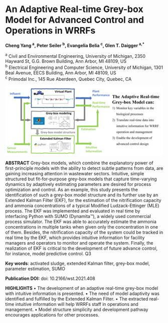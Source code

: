 # An Adaptive Real-time Grey-box Model for Advanced Control and Operations in WRRFs

**Cheng Yang <sup>a</sup>, Peter Seiler <sup>b</sup>, Evangelia Belia <sup>c</sup>, Glen T. Daigger <sup>a,*</sup>**

<sup>a</sup> Civil and Environmental Engineering, University of Michigan, 2350 Hayward St, G.G. Brown Building, Ann Arbor, MI 48109, US  
<sup>b</sup> Electrical Engineering and Computer Science, University of Michigan, 1301 Beal Avenue, EECS Building, Ann Arbor, MI 48109, US  
<sup>c</sup> Primodal Inc., 145 Rue Aberdeen, Quebec City, Quebec, CA

<img align="center" src="GraphicalAbstract.png" width="800">

**ABSTRACT**
Grey-box models, which combine the explanatory power of first-principle models with the ability to detect subtle patterns from data, are
gaining increasing attention in wastewater sectors. Intuitive, simple structured but fit-for-purpose grey-box models that capture time-varying
dynamics by adaptively estimating parameters are desired for process optimization and control. As an example, this study presents the
identification of such a grey-box model structure and its further use by an Extended Kalman Filter (EKF), for the estimation of the nitrification
capacity and ammonia concentrations of a typical Modified Ludzack-Ettinger (MLE) process. The EKF was implemented and evaluated in real
time by interfacing Python with SUMO (Dynamita™), a widely used commercial process simulator. The EKF was able to accurately estimate
the ammonia concentrations in multiple tanks when given only the concentration in one of them. Besides, the nitrification capacity of the
system could be tracked in real time by the EKF, which provides intuitive information for facility managers and operators to monitor and
operate the system. Finally, the realization of EKF is critical to the development of future advance control, for instance, model predictive
control. Q3

**Key words**: activated sludge, extended Kalman filter, grey-box model, parameter estimation, SUMO

**Publication DOI:** doi: 10.2166/wst.2021.408

**HIGHLIGHTS**
• The development of an adaptive real-time grey-box model with intuitive information is presented.
• The need of model adaptivity was identified and fulfilled by the Extended Kalman Filter.
• The extracted real-time intuitive information will help WRRFs staff in operations and management.
• Model structure simplicity and development pathway encourages applications for other processes.
